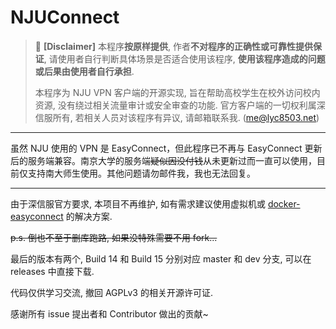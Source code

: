 # NJUConnect

> 🚫 **[Disclaimer]**
> 本程序**按原样提供**, 作者**不对程序的正确性或可靠性提供保证**, 请使用者自行判断具体场景是否适合使用该程序, **使用该程序造成的问题或后果由使用者自行承担**.
> 
> 本程序为 NJU VPN 客户端的开源实现, 旨在帮助高校学生在校外访问校内资源, 没有绕过相关流量审计或安全审查的功能. 官方客户端的一切权利属深信服所有, 若相关人员对该程序有异议, 请邮箱联系我. (me@lyc8503.net)

---

虽然 NJU 使用的 VPN 是 EasyConnect，但此程序已不再与 EasyConnect 更新后的服务端兼容。南京大学的服务端~~疑似因没付钱~~从未更新过而一直可以使用，目前仅支持南大师生使用。其他问题请勿邮件我，我也无法回复。

---

由于深信服官方要求, 本项目不再维护, 如有需求建议使用虚拟机或 [docker-easyconnect](https://github.com/Hagb/docker-easyconnect) 的解决方案.

~~p.s. 倒也不至于删库跑路, 如果没特殊需要不用 fork...~~

最后的版本有两个, Build 14 和 Build 15 分别对应 master 和 dev 分支, 可以在 releases 中直接下载.

代码仅供学习交流, 撤回 AGPLv3 的相关开源许可证.

感谢所有 issue 提出者和 Contributor 做出的贡献~
